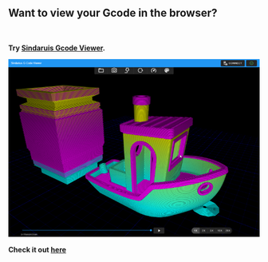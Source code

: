 ## Want to view your Gcode in the browser?<br>   
<br>   
   
**Try [Sindaruis Gcode Viewer](http://sindarius.com/).**<br>   
   
![Gcode Viewer](https://raw.githubusercontent.com/MintyTrebor/ReleaseMgr/main/RelMgrData/splash/gcodeviewer.png)   
    
**Check it out [here](http://sindarius.com/)**

